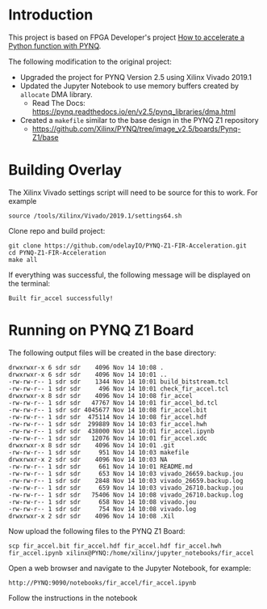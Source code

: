 # Introduction

This project is based on FPGA Developer's project [How to accelerate a Python function with PYNQ](https://www.fpgadeveloper.com/2018/03/how-to-accelerate-a-python-function-with-pynq.html/).  

The following modification to the original project: 

- Upgraded the project for PYNQ Version 2.5 using Xilinx Vivado 2019.1
- Updated the Jupyter Notebook to use memory buffers created by `allocate` DMA library.
  - Read The Docs: https://pynq.readthedocs.io/en/v2.5/pynq_libraries/dma.html
- Created a `makefile` similar to the base design in the PYNQ Z1 repository
  - https://github.com/Xilinx/PYNQ/tree/image_v2.5/boards/Pynq-Z1/base



# Building Overlay

The Xilinx Vivado settings script will need to be source for this to work.  For example

```shell
source /tools/Xilinx/Vivado/2019.1/settings64.sh
```

Clone repo and build project:

```shell
git clone https://github.com/odelayIO/PYNQ-Z1-FIR-Acceleration.git
cd PYNQ-Z1-FIR-Acceleration
make all
```

If everything was successful, the following message will be displayed on the terminal:

```shell
Built fir_accel successfully!
```



# Running on PYNQ Z1 Board

The following output files will be created in the base directory:

```shell
drwxrwxr-x 6 sdr sdr    4096 Nov 14 10:08 .
drwxrwxr-x 6 sdr sdr    4096 Nov 14 10:01 ..
-rw-rw-r-- 1 sdr sdr    1344 Nov 14 10:01 build_bitstream.tcl
-rw-rw-r-- 1 sdr sdr     496 Nov 14 10:01 check_fir_accel.tcl
drwxrwxr-x 8 sdr sdr    4096 Nov 14 10:08 fir_accel
-rw-rw-r-- 1 sdr sdr   47767 Nov 14 10:01 fir_accel_bd.tcl
-rw-rw-r-- 1 sdr sdr 4045677 Nov 14 10:08 fir_accel.bit
-rw-rw-r-- 1 sdr sdr  475114 Nov 14 10:08 fir_accel.hdf
-rw-rw-r-- 1 sdr sdr  299889 Nov 14 10:03 fir_accel.hwh
-rw-rw-r-- 1 sdr sdr  438000 Nov 14 10:01 fir_accel.ipynb
-rw-rw-r-- 1 sdr sdr   12076 Nov 14 10:01 fir_accel.xdc
drwxrwxr-x 8 sdr sdr    4096 Nov 14 10:01 .git
-rw-rw-r-- 1 sdr sdr     951 Nov 14 10:03 makefile
drwxrwxr-x 2 sdr sdr    4096 Nov 14 10:03 NA
-rw-rw-r-- 1 sdr sdr     661 Nov 14 10:01 README.md
-rw-rw-r-- 1 sdr sdr     653 Nov 14 10:03 vivado_26659.backup.jou
-rw-rw-r-- 1 sdr sdr    2848 Nov 14 10:03 vivado_26659.backup.log
-rw-rw-r-- 1 sdr sdr     659 Nov 14 10:03 vivado_26710.backup.jou
-rw-rw-r-- 1 sdr sdr   75406 Nov 14 10:08 vivado_26710.backup.log
-rw-rw-r-- 1 sdr sdr     658 Nov 14 10:08 vivado.jou
-rw-rw-r-- 1 sdr sdr     754 Nov 14 10:08 vivado.log
drwxrwxr-x 2 sdr sdr    4096 Nov 14 10:08 .Xil
```

Now upload the following files to the PYNQ Z1 Board:

```shell
scp fir_accel.bit fir_accel.hdf fir_accel.hdf fir_accel.hwh fir_accel.ipynb xilinx@PYNQ:/home/xilinx/jupyter_notebooks/fir_accel
```

Open a web browser and navigate to the Jupyter Notebook, for example:

```shell
http://PYNQ:9090/notebooks/fir_accel/fir_accel.ipynb
```

Follow the instructions in the notebook
